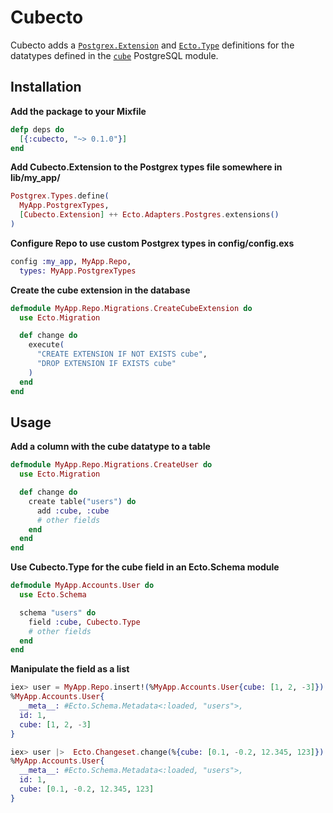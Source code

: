 # Cubecto

Cubecto adds a [`Postgrex.Extension`][1] and [`Ecto.Type`][2] definitions
for the datatypes defined in the [`cube`][3] PostgreSQL module.

## Installation

**Add the package to your Mixfile**

```elixir
defp deps do
  [{:cubecto, "~> 0.1.0"}]
end
```


**Add Cubecto.Extension to the Postgrex types file somewhere in lib/my_app/**

```elixir
Postgrex.Types.define(
  MyApp.PostgrexTypes,
  [Cubecto.Extension] ++ Ecto.Adapters.Postgres.extensions()
)
```

**Configure Repo to use custom Postgrex types in config/config.exs**

```elixir
config :my_app, MyApp.Repo,
  types: MyApp.PostgrexTypes
```

**Create the cube extension in the database**

```elixir
defmodule MyApp.Repo.Migrations.CreateCubeExtension do
  use Ecto.Migration

  def change do
    execute(
      "CREATE EXTENSION IF NOT EXISTS cube",
      "DROP EXTENSION IF EXISTS cube"
    )
  end
end
```

## Usage

**Add a column with the cube datatype to a table**

```elixir
defmodule MyApp.Repo.Migrations.CreateUser do
  use Ecto.Migration

  def change do
    create table("users") do
      add :cube, :cube
      # other fields
    end
  end
end
```

**Use Cubecto.Type for the cube field in an Ecto.Schema module**

```elixir
defmodule MyApp.Accounts.User do
  use Ecto.Schema

  schema "users" do
    field :cube, Cubecto.Type
    # other fields
  end
end
```

**Manipulate the field as a list**

```elixir
iex> user = MyApp.Repo.insert!(%MyApp.Accounts.User{cube: [1, 2, -3]})
%MyApp.Accounts.User{
  __meta__: #Ecto.Schema.Metadata<:loaded, "users">,
  id: 1,
  cube: [1, 2, -3]
}

iex> user |>  Ecto.Changeset.change(%{cube: [0.1, -0.2, 12.345, 123]}) |> Repo.update!()
%MyApp.Accounts.User{
  __meta__: #Ecto.Schema.Metadata<:loaded, "users">,
  id: 1,
  cube: [0.1, -0.2, 12.345, 123]
}
```

[1]: http://hexdocs.pm/postgrex/Postgrex.Extension.html
[2]: http://hexdocs.pm/ecto/Ecto.Type.html
[3]: https://www.postgresql.org/docs/current/static/cube.html
